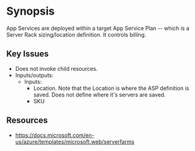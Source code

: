 # Synopsis #

App Services are deployed within a target App Service Plan -- which is a Server Rack sizing/location definition.
It controls billing.


## Key Issues ##

* Does not invoke child resources.
* Inputs/outputs:
  * Inputs:
    * Location. Note that the Location is where the ASP definition is saved. Does not define where it's servers are saved.
    * SKU



## Resources ##

* https://docs.microsoft.com/en-us/azure/templates/microsoft.web/serverfarms